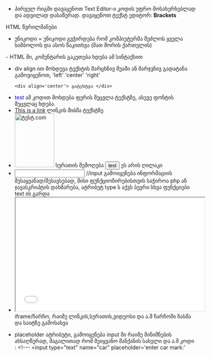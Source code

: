 
- პირველ რიგში დავაყენოთ Text Editor-ი კოდის უფრო მოსახერხებლად და ადვილად დასაწერად. დავაყენოთ ტექსტ ედიტორ: <b>Brackets</b>

HTML წვრილმანები

- უნიკოდი = უნიკოდი გვჭირდება რომ კომპიუტერმა შეძლოს ყველა სიმბოლოს და ასოს წაკითხვა (მათ შორის ქართულის)
<!--->
      <head>
      <meta charset="utf-8">
      </head>

- HTML ში, კომენტარის გაკეთება ხდება ამ სინტაქსით <!--- აქ იწერება რამე კომენტარი --->

- div align ით მოხდევა ტექსტის მარცხნივ შუაში ან მარჯვნივ გადატანა გამოვიყენოთ, 'left' 'center' 'right'  <!--->
      
      <div align='center'> გატესტვა </div>
      
- <!--->
      <font color='blue'> test </font>    
      ამ კოდით მოხდება ფერის შეცვლა ტექსტზე, ასევე ფონტის შეცვლაც ხდება.

- <!--->
      <a href="https://www.ტესტ.com">This is a link</a>
      ლინკის მიბმა ტექსტზე

- <!--->
      <img src="ტესტ.jpg" alt="ტესტ.com" width="104" height="142">
      სურათის შემოღება
      
      <button>test</button> ეს არის ღილაკი

- <!--->
      <input type='text'>
      //input გამოიყენება ინფორმაციის შესაყვანად/შესავსებად, მისი ფუნქციონირებისთვის საჭიროა php ან ჯავასკრიპტის დახმარება, ატრიბუტ type ს აქვს ბევრი სხვა ფუნქციები text ის გარდა

- <!--->
      <iframe src='pp.jpg' width="500" height="300"></iframe>
      iframe/ჩარჩო, რაიმე ლინკის,სურათის,ვიდეოსი და ა.შ ჩარჩოში ჩასმა და საიტზე გამოსახვა

- placeholder ატრიბუტი, გამოიყენება input ში რაიმე მინიშნების ახსაღწერად, მაგალითად რომ შეიყვანო მანქანის სახელი და ა.შ
კოდი : <!---
            <input type="text"  name="car" placeholder='enter car mark:'

